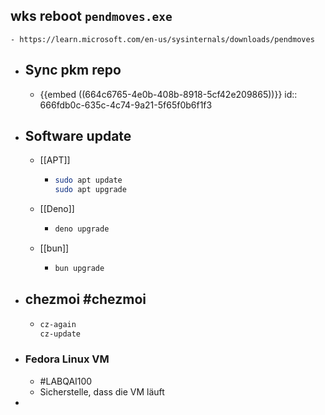 ## wks reboot `pendmoves.exe`
	- https://learn.microsoft.com/en-us/sysinternals/downloads/pendmoves
- ## Sync pkm repo
	- {{embed ((664c6765-4e0b-408b-8918-5cf42e209865))}}
	  id:: 666fdb0c-635c-4c74-9a21-5f65f0b6f1f3
- ## Software update
	- [[APT]]
		- ```bash
		  sudo apt update
		  sudo apt upgrade
		  ```
	- [[Deno]]
		- ```bash
		  deno upgrade
		  ```
	- [[bun]]
		- ```bash
		  bun upgrade
		  ```
- ## chezmoi #chezmoi
	- ```bash
	  cz-again
	  cz-update
	  ```
- ### Fedora Linux VM
	- #LABQAI100
	- Sicherstelle, dass die VM läuft
-
